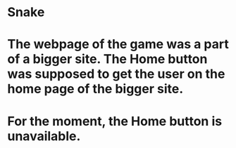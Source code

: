 # Snake
# The webpage of the game was a part of a bigger site. The Home button was supposed to get the user on the home page of the bigger site.
# For the moment, the Home button is unavailable.
